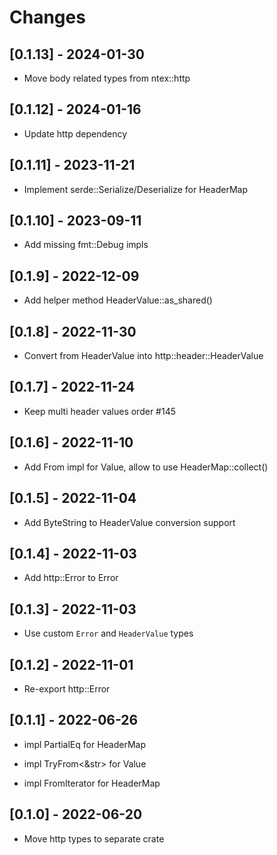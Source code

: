 # Changes

## [0.1.13] - 2024-01-30

* Move body related types from ntex::http

## [0.1.12] - 2024-01-16

* Update http dependency

## [0.1.11] - 2023-11-21

* Implement serde::Serialize/Deserialize for HeaderMap

## [0.1.10] - 2023-09-11

* Add missing fmt::Debug impls

## [0.1.9] - 2022-12-09

* Add helper method HeaderValue::as_shared()

## [0.1.8] - 2022-11-30

* Convert from HeaderValue into http::header::HeaderValue

## [0.1.7] - 2022-11-24

* Keep multi header values order #145

## [0.1.6] - 2022-11-10

* Add From<HeaderValue> impl for Value, allow to use HeaderMap::collect()

## [0.1.5] - 2022-11-04

* Add ByteString to HeaderValue conversion support

## [0.1.4] - 2022-11-03

* Add http::Error to Error

## [0.1.3] - 2022-11-03

* Use custom `Error` and `HeaderValue` types

## [0.1.2] - 2022-11-01

* Re-export http::Error

## [0.1.1] - 2022-06-26

* impl PartialEq for HeaderMap

* impl TryFrom<&str> for Value

* impl FromIterator for HeaderMap

## [0.1.0] - 2022-06-20

* Move http types to separate crate
